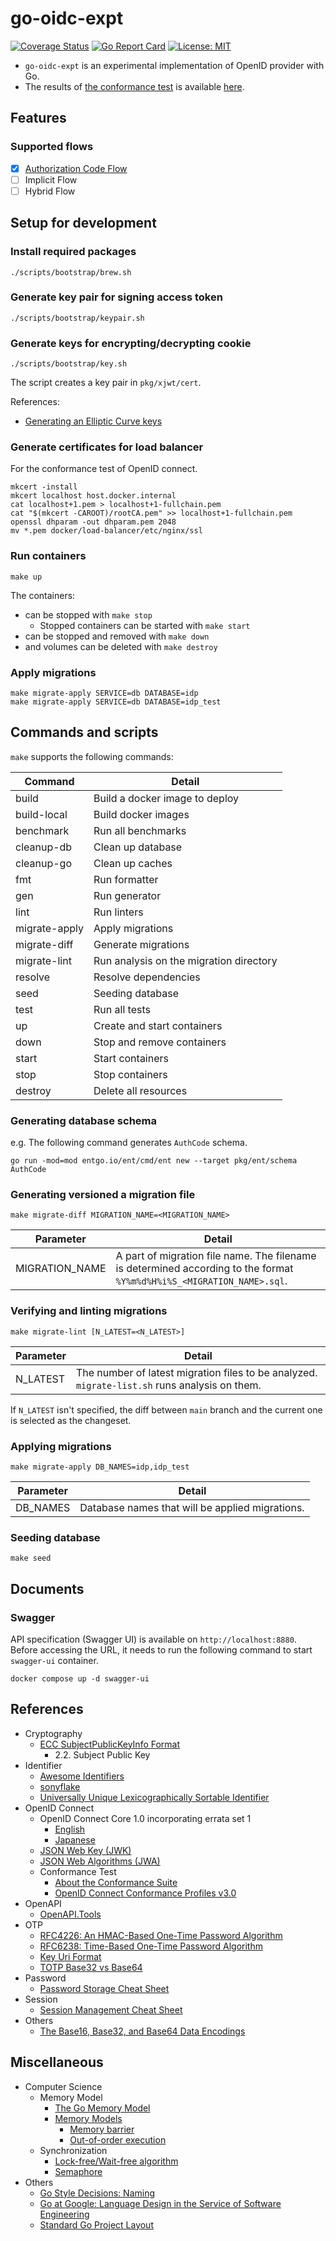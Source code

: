 # go-oidc-expt

[![Coverage Status](https://coveralls.io/repos/github/42milez/go-oidc-expt/badge.svg?branch=main)](https://coveralls.io/github/42milez/go-oidc-expt?branch=main) [![Go Report Card](https://goreportcard.com/badge/github.com/42milez/go-oidc-expt)](https://goreportcard.com/report/github.com/42milez/go-oidc-expt) [![License: MIT](https://img.shields.io/badge/License-MIT-informational.svg)](https://github.com/42milez/go-oidc-expt/blob/main/LICENSE)

- `go-oidc-expt` is an experimental implementation of OpenID provider with Go.
- The results of [the conformance test](https://openid.net/certification/about-conformance-suite/) is available [here](https://htmlpreview.github.io/?https://github.com/42milez/go-oidc-expt/blob/main/docs/conformance-test/oidcc-basic-certification-test-plan/test_oidc-server/index.html).

## Features

### Supported flows

- [x] [Authorization Code Flow](https://github.com/42milez/go-oidc-expt/blob/main/docs/uml/sequences/authorization_code_flow/README.md)
- [ ] Implicit Flow
- [ ] Hybrid Flow

## Setup for development

### Install required packages

```
./scripts/bootstrap/brew.sh
```

### Generate key pair for signing access token

```
./scripts/bootstrap/keypair.sh
```

### Generate keys for encrypting/decrypting cookie

```
./scripts/bootstrap/key.sh
```

The script creates a key pair in `pkg/xjwt/cert`.

References:

- [Generating an Elliptic Curve keys](https://cloud.google.com/iot/docs/how-tos/credentials/keys#generating_an_elliptic_curve_keys)

### Generate certificates for load balancer

For the conformance test of OpenID connect. 

```
mkcert -install
mkcert localhost host.docker.internal
cat localhost+1.pem > localhost+1-fullchain.pem
cat "$(mkcert -CAROOT)/rootCA.pem" >> localhost+1-fullchain.pem
openssl dhparam -out dhparam.pem 2048
mv *.pem docker/load-balancer/etc/nginx/ssl
```

### Run containers

```
make up
```

The containers:
- can be stopped with `make stop`
  - Stopped containers can be started with `make start`
- can be stopped and removed with `make down`
- and volumes can be deleted with `make destroy`

### Apply migrations

```
make migrate-apply SERVICE=db DATABASE=idp
make migrate-apply SERVICE=db DATABASE=idp_test
```

## Commands and scripts

`make` supports the following commands:

| Command       | Detail                                  |
|---------------|-----------------------------------------|
| build         | Build a docker image to deploy          |
| build-local   | Build docker images                     |
| benchmark     | Run all benchmarks                      |
| cleanup-db    | Clean up database                       |
| cleanup-go    | Clean up caches                         |
| fmt           | Run formatter                           |
| gen           | Run generator                           |
| lint          | Run linters                             |
| migrate-apply | Apply migrations                        |
| migrate-diff  | Generate migrations                     |
| migrate-lint  | Run analysis on the migration directory |
| resolve       | Resolve dependencies                    |
| seed          | Seeding database                        |
| test          | Run all tests                           |
| up            | Create and start containers             |
| down          | Stop and remove containers              |
| start         | Start containers                        |
| stop          | Stop containers                         |
| destroy       | Delete all resources                    |

### Generating database schema

e.g. The following command generates `AuthCode` schema.

```
go run -mod=mod entgo.io/ent/cmd/ent new --target pkg/ent/schema AuthCode
```

### Generating versioned a migration file

```
make migrate-diff MIGRATION_NAME=<MIGRATION_NAME>
```

| Parameter      | Detail                                                                                                                 |
|----------------|------------------------------------------------------------------------------------------------------------------------|
| MIGRATION_NAME | A part of migration file name. The filename is determined according to the format `%Y%m%d%H%i%S_<MIGRATION_NAME>.sql`. |

### Verifying and linting migrations

```
make migrate-lint [N_LATEST=<N_LATEST>]
```

| Parameter      | Detail                                                                                                                 |
|----------------|------------------------------------------------------------------------------------------------------------------------|
| N_LATEST       | The number of latest migration files to be analyzed. `migrate-list.sh` runs analysis on them.                          |

If `N_LATEST` isn't specified, the diff between `main` branch and the current one is selected as the changeset.

### Applying migrations

```
make migrate-apply DB_NAMES=idp,idp_test
```

| Parameter | Detail                                          |
|-----------|-------------------------------------------------|
| DB_NAMES  | Database names that will be applied migrations. |

### Seeding database

```
make seed
```

## Documents

### Swagger

API specification (Swagger UI) is available on `http://localhost:8880`. Before accessing the URL, it needs to run the following command to start `swagger-ui` container.

```
docker compose up -d swagger-ui
```

## References

- Cryptography
  - [ECC SubjectPublicKeyInfo Format](https://www.ietf.org/rfc/rfc5480.txt)
    - 2.2. Subject Public Key
- Identifier
  - [Awesome Identifiers](https://github.com/adileo/awesome-identifiers)
  - [sonyflake](https://github.com/sony/sonyflake)
  - [Universally Unique Lexicographically Sortable Identifier](https://github.com/ulid/spec)
- OpenID Connect
  - OpenID Connect Core 1.0 incorporating errata set 1
    - [English](https://openid.net/specs/openid-connect-core-1_0.html)
    - [Japanese](https://openid-foundation-japan.github.io/openid-connect-core-1_0.ja.html)
  - [JSON Web Key (JWK)](https://www.rfc-editor.org/rfc/rfc7517.html)
  - [JSON Web Algorithms (JWA)](https://www.rfc-editor.org/rfc/rfc7518.html)
  - Conformance Test
    - [About the Conformance Suite ](https://openid.net/certification/about-conformance-suite/)
    - [OpenID Connect Conformance Profiles v3.0](https://github.com/42milez/go-oidc-expt/tree/main/docs/conformance-test/oidcc-basic-certification-test-plan/test_oidc-server)
- OpenAPI
  - [OpenAPI.Tools](https://openapi.tools/)
- OTP
  - [RFC4226: An HMAC-Based One-Time Password Algorithm](https://www.rfc-editor.org/rfc/rfc4226)
  - [RFC6238: Time-Based One-Time Password Algorithm](https://www.rfc-editor.org/rfc/rfc6238)
  - [Key Uri Format](https://github.com/google/google-authenticator/wiki/Key-Uri-Format)
  - [TOTP Base32 vs Base64](https://stackoverflow.com/questions/50082075/totp-base32-vs-base64)
- Password
  - [Password Storage Cheat Sheet](https://cheatsheetseries.owasp.org/cheatsheets/Password_Storage_Cheat_Sheet.html)
- Session
  - [Session Management Cheat Sheet](https://cheatsheetseries.owasp.org/cheatsheets/Session_Management_Cheat_Sheet.html)
- Others
  - [The Base16, Base32, and Base64 Data Encodings](https://www.rfc-editor.org/rfc/rfc4648.html)

## Miscellaneous

- Computer Science
  - Memory Model
    - [The Go Memory Model](https://go.dev/ref/mem)
    - [Memory Models](https://research.swtch.com/mm)
      - [Memory barrier](https://en.wikipedia.org/wiki/Memory_barrier)
      - [Out-of-order execution](https://en.wikipedia.org/wiki/Out-of-order_execution)
  - Synchronization
    - [Lock-free/Wait-free algorithm](https://ja.wikipedia.org/wiki/Lock-free%E3%81%A8Wait-free%E3%82%A2%E3%83%AB%E3%82%B4%E3%83%AA%E3%82%BA%E3%83%A0)
    - [Semaphore](https://en.wikipedia.org/wiki/Semaphore_(programming))
- Others
  - [Go Style Decisions: Naming](https://google.github.io/styleguide/go/decisions#naming)
  - [Go at Google: Language Design in the Service of Software Engineering](https://go.dev/talks/2012/splash.article)
  - [Standard Go Project Layout](https://github.com/golang-standards/project-layout)
